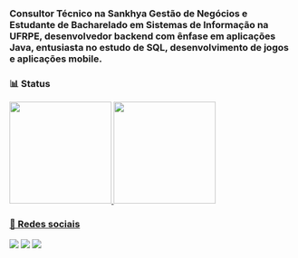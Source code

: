 ### Consultor Técnico na Sankhya Gestão de Negócios e Estudante de Bacharelado em Sistemas de Informação na UFRPE, desenvolvedor backend com ênfase em aplicações Java, entusiasta no estudo de SQL, desenvolvimento de jogos e aplicações mobile.

### 📊 Status

<!-- [![Top Langs](https://github-readme-stats.vercel.app/api/top-langs/?username=davilnv&layout=compact)](https://github.com/anuraghazra/github-readme-stats) -->

<div>
  <a href="https://github.com/davilnv">
  <img height="180em" src="https://github-readme-stats.vercel.app/api?username=davilnv&show_icons=true&theme=dracula&include_all_commits=true&count_private=true"/>
  <img height="180em" src="https://github-readme-stats.vercel.app/api/top-langs/?username=davilnv&layout=compact&langs_count=16&theme=dracula"/>
<div>
  
### 💬 Redes sociais
[<img src = "https://img.shields.io/badge/Gmail-red?logo=gmail&style=for-the-badge&logoColor=black">](mailto:davilima871@gmail.com)
[<img src="https://img.shields.io/badge/linkedin-%230077B5.svg?&style=for-the-badge&logo=linkedin&logoColor=black" />](https://www.linkedin.com/in/davilnv/)
[<img src = "https://img.shields.io/badge/instagram-%23E4405F.svg?&style=for-the-badge&logo=instagram&logoColor=black">](https://www.instagram.com/davilnv/) 
